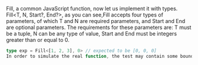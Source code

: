 Fill, a common JavaScript function, now let us implement it with types. Fill<T, N, Start?, End?>, as you can see,Fill accepts four types of parameters, of which T and N are required parameters, and Start and End are optional parameters. The requirements for these parameters are: T must be a tuple, N can be any type of value, Start and End must be integers greater than or equal to 0.

```typescript
type exp = Fill<[1, 2, 3], 0> // expected to be [0, 0, 0]
In order to simulate the real function, the test may contain some boundary conditions, I hope you can enjoy it :)
```
